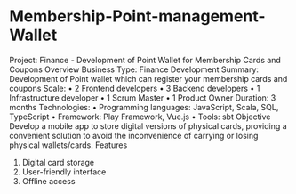 # Membership-Point-management-Wallet
Project: Finance - Development of Point Wallet for Membership Cards and Coupons
Overview
Business Type: Finance
Development Summary: Development of Point wallet which can register your membership cards and coupons
Scale:
•	2 Frontend developers
•	3 Backend developers
•	1 Infrastructure developer
•	1 Scrum Master
•	1 Product Owner
Duration: 3 months
Technologies:
•	Programming languages: JavaScript, Scala, SQL, TypeScript
•	Framework: Play Framework, Vue.js
•	Tools: sbt
Objective
Develop a mobile app to store digital versions of physical cards, providing a convenient solution to avoid the inconvenience of carrying or losing physical wallets/cards.
Features
1.	Digital card storage
2.	User-friendly interface
3.	Offline access


